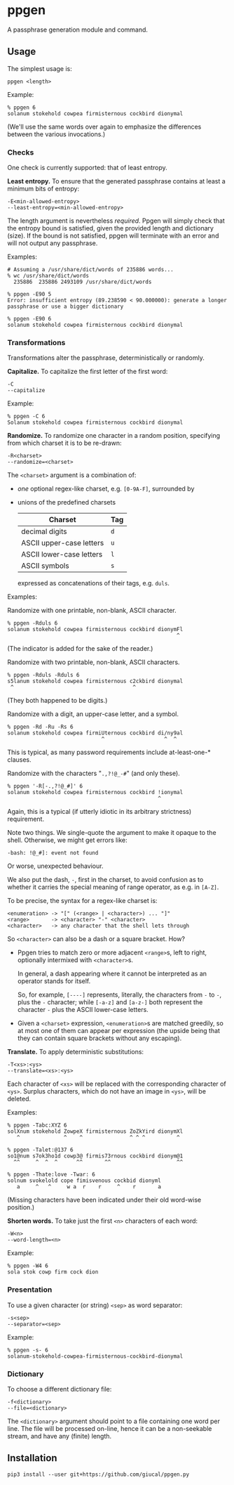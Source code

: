 ppgen
=====

A passphrase generation module and command.

Usage
-----

The simplest usage is:

    ppgen <length>

Example:

    % ppgen 6
    solanum stokehold cowpea firmisternous cockbird dionymal

(We'll use the same words over again to emphasize the differences between
the various invocations.)

### Checks

One check is currently supported: that of least entropy.

**Least entropy.**
To ensure that the generated passphrase contains at least a minimum bits of
entropy:

    -E<min-allowed-entropy>
    --least-entropy=<min-allowed-entropy>

The length argument is nevertheless *required*. Ppgen will simply check that the
entropy bound is satisfied, given the provided length and dictionary (size).
If the bound is not satisfied, ppgen will terminate with an error and will not
output any passphrase.

Examples:

    # Assuming a /usr/share/dict/words of 235886 words...
    % wc /usr/share/dict/words
      235886  235886 2493109 /usr/share/dict/words

    % ppgen -E90 5
    Error: insufficient entropy (89.238590 < 90.000000): generate a longer passphrase or use a bigger dictionary

    % ppgen -E90 6
    solanum stokehold cowpea firmisternous cockbird dionymal

### Transformations

Transformations alter the passphrase, deterministically or randomly.

**Capitalize.**
To capitalize the first letter of the first word:

    -C
    --capitalize

Example:

    % ppgen -C 6
    Solanum stokehold cowpea firmisternous cockbird dionymal

**Randomize.**
To randomize one character in a random position, specifying from which
charset it is to be re-drawn:

    -R<charset>
    --randomize=<charset>

The `<charset>` argument is a combination of:

  - *one* optional regex-like charset, e.g. `[0-9A-F]`, surrounded by
  - unions of the predefined charsets

      | Charset                  | Tag |
      | ------------------------ | --- |
      | decimal digits           | `d` |
      | ASCII upper-case letters | `u` |
      | ASCII lower-case letters | `l` |
      | ASCII symbols            | `s` |

    expressed as concatenations of their tags, e.g. `duls`.

Examples:

Randomize with one printable, non-blank, ASCII character.

    % ppgen -Rduls 6
    solanum stokehold cowpea firmisternous cockbird dionymFl
                                                          ^

(The indicator is added for the sake of the reader.)

Randomize with two printable, non-blank, ASCII characters.

    % ppgen -Rduls -Rduls 6
    s5lanum stokehold cowpea firmisternous c2ckbird dionymal
     ^                                      ^

(They both happened to be digits.)

Randomize with a digit, an upper-case letter, and a symbol.

    % ppgen -Rd -Ru -Rs 6
    solanum stokehold cowpea firmiUternous cockbird di/ny9al
                                  ^                   ^  ^

This is typical, as many password requirements include at-least-one-*
clauses.

Randomize with the characters "`.,?!@_-#`" (and only these).

    % ppgen '-R[-.,?!@_#]' 6
    solanum stokehold cowpea firmisternous cockbird !ionymal
                                                    ^

Again, this is a typical (if utterly idiotic in its arbitrary strictness)
requirement.

Note two things. We single-quote the argument to make it opaque to the
shell. Otherwise, we might get errors like:

    -bash: !@_#]: event not found

Or worse, unexpected behaviour.

We also put the dash, `-`, first in the charset, to avoid confusion as to
whether it carries the special meaning of range operator, as e.g. in `[A-Z]`.

To be precise, the syntax for a regex-like charset is:

    <enumeration> -> "[" (<range> | <character>) ... "]"
    <range>       -> <character> "-" <character>
    <character>   -> any character that the shell lets through

So `<character>` can also be a dash or a square bracket. How?

  - Ppgen tries to match zero or more adjacent `<range>`s, left to right,
    optionally intermixed with `<character>`s.

    In general, a dash appearing where it cannot be interpreted as an operator
    stands for itself.

    So, for example, `[----]` represents, literally, the characters from `-` to
    `-`, plus the `-` character; while `[-a-z]` and `[a-z-]` both represent the
    character `-` plus the ASCII lower-case letters.

  - Given a `<charset>` expression, `<enumeration>`s are matched greedily, so at
    most one of them can appear per expression (the upside being that they can
    contain square brackets without any escaping).

**Translate.**
To apply deterministic substitutions:

    -T<xs>:<ys>
    --translate=<xs>:<ys>

Each character of `<xs>` will be replaced with the corresponding character
of `<ys>`. Surplus characters, which do not have an image in `<ys>`, will be
deleted.

Examples:

    % ppgen -Tabc:XYZ 6
    solXnum stokehold ZowpeX firmisternous ZoZkYird dionymXl
       ^              ^    ^               ^ ^ ^          ^

    % ppgen -Talet:@137 6
    so1@num s7ok3ho1d cowp3@ firmis73rnous cockbird dionym@1
      ^^     ^  ^  ^      ^^       ^^                     ^^

    % ppgen -Thate:love -Twar: 6
    solnum svokelold cope fimisvenous cockbid dionyml
       a     ^   ^     w a  r    r     ^    r       a

(Missing characters have been indicated under their old word-wise position.)

**Shorten words.**
To take just the first `<n>` characters of each word:

    -W<n>
    --word-length=<n>

Example:

    % ppgen -W4 6
    sola stok cowp firm cock dion

### Presentation

To use a given character (or string) `<sep>` as word separator:

    -s<sep>
    --separator=<sep>

Example:

    % ppgen -s- 6
    solanum-stokehold-cowpea-firmisternous-cockbird-dionymal

### Dictionary

To choose a different dictionary file:

    -f<dictionary>
    --file=<dictionary>

The `<dictionary>` argument should point to a file containing one word
per line. The file will be processed on-line, hence it can be a non-seekable
stream, and have any (finite) length.

Installation
------------

    pip3 install --user git+https://github.com/giucal/ppgen.py
